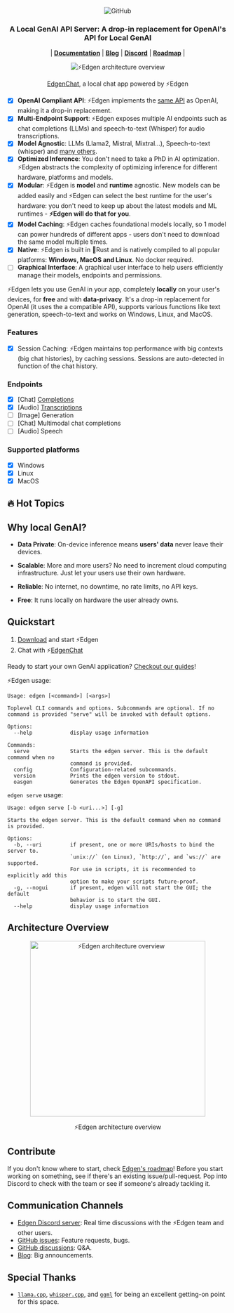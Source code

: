 <p align="center">
    <img alt="GitHub" src="https://img.shields.io/github/license/edgenai/edgen">
    <!-- TODO: uncomment to show discord -->
    <!-- <img alt="Discord" src="https://img.shields.io/discord/1163068604074426408?logo=discord&label=Discord&link=https%3A%2F%2Fdiscord.gg%2FMMUcgBtV"> -->
</p>

<h3 align="center">
    A Local GenAI API Server: A drop-in replacement for OpenAI's API for Local GenAI
</h3>

<p align="center">
    |
    <!-- TODO: add proper links -->
    <a href="https://docs.edgen.co"><b>Documentation</b></a> |
    <a href="https://blog.edgen.co"><b>Blog</b></a> |
    <a href="https://discord.gg/QUXbwqdMRs"><b>Discord</b></a> |
    <a href="https://github.com/orgs/edgenai/projects/1/views/1"><b>Roadmap</b></a> |
</p>

<div align="center">
    <img src="https://edgen.co/images/demo.gif" alt="⚡Edgen architecture overview">
    <p align="center">
        <a href="https://chat.edgen.co">EdgenChat</a>, a local chat app powered by ⚡Edgen
    </p>
</div>

- [x] **OpenAI Compliant API**: ⚡Edgen implements the [same API](https://docs.edgen.co/api-reference) as OpenAI, making it a drop-in replacement.
- [x] **Multi-Endpoint Support**: ⚡Edgen exposes multiple AI endpoints such as chat completions (LLMs) and speech-to-text (Whisper) for audio transcriptions.
- [x] **Model Agnostic**: LLMs (Llama2, Mistral, Mixtral...), Speech-to-text (whisper) and [many others](https://docs.edgen.co/documentation/models).
- [x] **Optimized Inference**: You don't need to take a PhD in AI optimization. ⚡Edgen abstracts the complexity of optimizing inference for different hardware, platforms and models.
- [x] **Modular**: ⚡Edgen is **model** and **runtime** agnostic. New models can be added easily and ⚡Edgen can select the best runtime for the user's hardware: you don't need to keep up about the latest models and ML runtimes - **⚡Edgen will do that for you**.
- [x] **Model Caching**: ⚡Edgen caches foundational models locally, so 1 model can power hundreds of different apps - users don't need to download the same model multiple times.
- [x] **Native**: ⚡Edgen is built in 🦀Rust and is natively compiled to all popular platforms: **Windows, MacOS and Linux**. No docker required.
- [ ] **Graphical Interface**: A graphical user interface to help users efficiently manage their models, endpoints and permissions.

⚡Edgen lets you use GenAI in your app, completely **locally** on your user's devices, for **free** and with **data-privacy**. It's a drop-in replacement for OpenAI (it uses the a compatible API), supports various functions like text generation, speech-to-text and works on Windows, Linux, and MacOS.

### Features

- [x] Session Caching: ⚡Edgen maintains top performance with big contexts (big chat histories), by caching sessions. Sessions are auto-detected in function of the chat history.

### Endpoints

- [x] \[Chat\] [Completions](https://docs.edgen.co/api-reference/chat)
- [x] \[Audio\] [Transcriptions](https://docs.edgen.co/api-reference/audio)
- [ ] \[Image\] Generation
- [ ] \[Chat\] Multimodal chat completions
- [ ] \[Audio\] Speech

### Supported platforms

- [x] Windows
- [x] Linux
- [x] MacOS

## 🔥 Hot Topics

## Why local GenAI?

- **Data Private**: On-device inference means **users' data** never leave their devices.

- **Scalable**: More and more users? No need to increment cloud computing infrastructure. Just let your users use their own hardware.

- **Reliable**: No internet, no downtime, no rate limits, no API keys.

- **Free**: It runs locally on hardware the user already owns.

## Quickstart

1. [Download](https://edgen.co/download) and start ⚡Edgen
2. Chat with ⚡[EdgenChat](https://chat.edgen.co)

Ready to start your own GenAI application? [Checkout our guides](https://docs.edgen.co/guides)!

⚡Edgen usage:

```
Usage: edgen [<command>] [<args>]

Toplevel CLI commands and options. Subcommands are optional. If no command is provided "serve" will be invoked with default options.

Options:
  --help            display usage information

Commands:
  serve             Starts the edgen server. This is the default command when no
                    command is provided.
  config            Configuration-related subcommands.
  version           Prints the edgen version to stdout.
  oasgen            Generates the Edgen OpenAPI specification.
```

`edgen serve` usage:

```
Usage: edgen serve [-b <uri...>] [-g]

Starts the edgen server. This is the default command when no command is provided.

Options:
  -b, --uri         if present, one or more URIs/hosts to bind the server to.
                    `unix://` (on Linux), `http://`, and `ws://` are supported.
                    For use in scripts, it is recommended to explicitly add this
                    option to make your scripts future-proof.
  -g, --nogui       if present, edgen will not start the GUI; the default
                    behavior is to start the GUI.
  --help            display usage information
```

## Architecture Overview

<div align="center">
    <img src="docs/assets/edgen_architecture_overview.svg" alt="⚡Edgen architecture overview" width="400">
    <p align="center">⚡Edgen architecture overview</p>
</div>

## Contribute

If you don't know where to start, check [Edgen's roadmap](https://github.com/orgs/edgenai/projects/1/views/1)!
Before you start working on something, see if there's an existing issue/pull-request. Pop into Discord to check with the team or see if someone's already tackling it.

## Communication Channels

- [Edgen Discord server](https://discord.gg/QUXbwqdMRs): Real time discussions with the ⚡Edgen team and other users.
- [GitHub issues](https://github.com/edgenai/edgen/issues): Feature requests, bugs.
- [GitHub discussions](https://github.com/edgenai/edgen/discussions/): Q&A.
- [Blog](https://blog.edgen.co): Big announcements.

## Special Thanks

- [`llama.cpp`](https://github.com/ggerganov/llama.cpp/tree/master),
  [`whisper.cpp`](https://github.com/ggerganov/whisper.cpp), and [`ggml`](https://github.com/ggerganov/ggml) for being
  an excellent getting-on point for this space.
